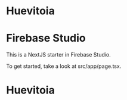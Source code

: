 # Huevitoia
# Firebase Studio

This is a NextJS starter in Firebase Studio.

To get started, take a look at src/app/page.tsx.
# Huevitoia
